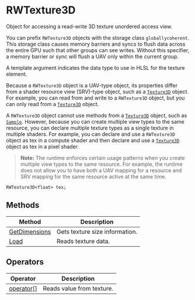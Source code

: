 # RWTexture3D

Object for accessing a read-write 3D texture unordered access view.

You can prefix `RWTexture3D` objects with the storage class `globallycoherent`. This storage class causes memory barriers and syncs to flush data across the entire GPU such that other groups can see writes. Without this specifier, a memory barrier or sync will flush a UAV only within the current group.

A template argument indicates the data type to use in HLSL for the texture element.

Because a `RWTexture3D` object is a UAV-type object, its properties differ from a shader resource view (SRV)-type object, such as a [`Texture3D`](hlsl-obj-texture3d.md) object. For example, you can read from and write to a `RWTexture3D` object, but you can only read from a [`Texture3D`](hlsl-obj-texture3d.md) object.

A `RWTexture3D` object cannot use methods from a [`Texture3D`](hlsl-obj-texture3d.md) object, such as [`Sample`](hlsl-method-sample.md). However, because you can create multiple view types to the same resource, you can declare multiple texture types as a single texture in multiple shaders. For example, you can declare and use a `RWTexture3D` object as tex in a compute shader and then declare and use a [`Texture3D`](hlsl-obj-texture3d.md) object as tex in a pixel shader.

>**Note:** The runtime enforces certain usage patterns when you create multiple view types to the same resource. For example, the runtime does not allow you to have both a UAV mapping for a resource and SRV mapping for the same resource active at the same time.

```HLSL
RWTexture3D<float> tex;
```

## Methods

| Method | Description |
| - | - |
| [GetDimensions](hlsl-method-getDimensions.md) | Gets texture size information. |
| [Load](hlsl-method-load.md) | Reads texture data. |

## Operators

| Operator | Description |
| - | - |
| [operator\[\]](hlsl-operator.md) | Reads value from texture. |
